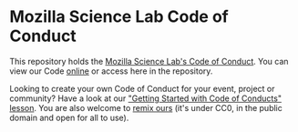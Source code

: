 # Mozilla Science Lab Code of Conduct
This repository holds the [Mozilla Science Lab's Code of Conduct](https://github.com/mozillascience/code_of_conduct/blob/master/CODE_OF_CONDUCT.md). 
You can view our Code [online](https://mozillascience.org/code-of-conduct) or access here in the repository.

Looking to create your own Code of Conduct for your event, project or community? Have a look at our ["Getting Started with Code of Conducts" lesson](http://mozillascience.github.io/working-open-workshop/code_of_conduct/). You are also welcome to [remix ours](https://github.com/mozillascience/code_of_conduct/blob/master/CODE_OF_CONDUCT.md) (it's under CC0, in the public domain and open for all to use). 
